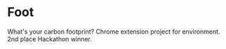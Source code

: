 # Foot
What's your carbon footprint?
Chrome extension project for environment. 2nd place Hackathon winner.
